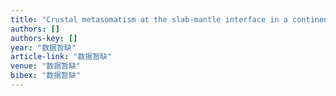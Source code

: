 ```yaml
---
title: "Crustal metasomatism at the slab‐mantle interface in a continental subduction channel: Geochemical evidence from orogenic peridotite in the Sulu orogen"
authors: []
authors-key: []
year: "数据暂缺"
article-link: "数据暂缺"
venue: "数据暂缺"
bibex: "数据暂缺"
---
```

